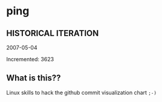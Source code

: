 # ping

## HISTORICAL ITERATION
2007-05-04

Incremented: 3623

## What is this?? 
Linux skills to hack the github commit visualization chart `;-)`
